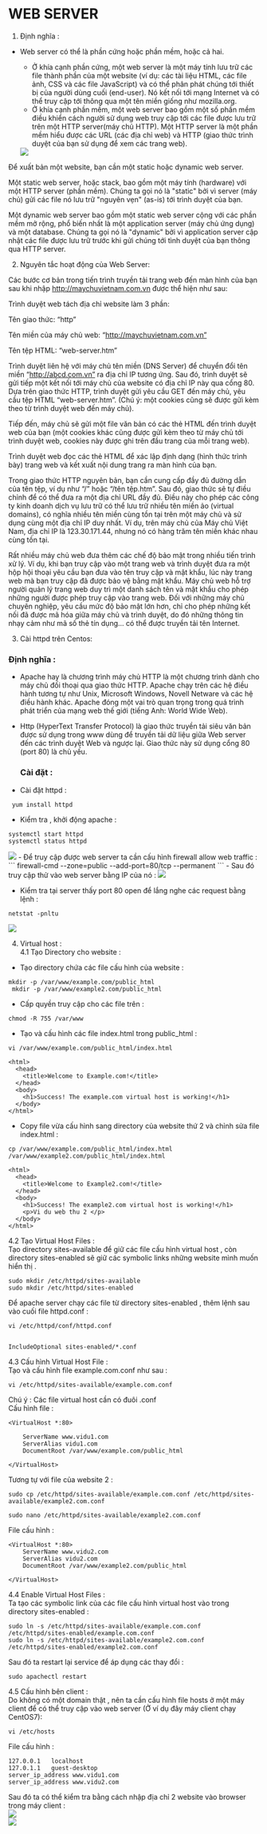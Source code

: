 # WEB SERVER  
1. Định nghĩa :  
- Web server có thể là phần cứng hoặc phần mềm, hoặc cả hai.

    - Ở khía cạnh phần cứng, một web server là một máy tính lưu trữ các file thành phần của một website (ví dụ: các tài liệu HTML, các file ảnh, CSS và các file JavaScript) và có thể phân phát chúng tới thiết bị của người dùng cuối (end-user). Nó kết nối tới mạng Internet và có thể truy cập tới thông qua một tên miền giống như mozilla.org.  
    - Ở khía cạnh phần mềm, một web server bao gồm một số phần mềm điều khiển cách người sử dụng web truy cập tới các file được lưu trữ trên một HTTP server(máy chủ HTTP). Một HTTP server là một phần mềm hiểu được các URL (các địa chỉ web) và HTTP (giao thức trình duyệt của bạn sử dụng để xem các trang web).  
    <img src="https://i.imgur.com/UmZz3sC.png">  

Để xuất bản một website, bạn cần một static hoặc dynamic web server.

Một static web server, hoặc stack, bao gồm một máy tính (hardware) với một HTTP server (phần mềm). Chúng ta gọi nó là "static" bởi vì server (máy chủ) gửi các file nó lưu trữ "nguyên vẹn" (as-is) tới trình duyệt của bạn.

Một dynamic web server bao gồm một static web server cộng với các phần mềm mở rộng, phổ biến nhất là một application server (máy chủ ứng dụng) và một database. Chúng ta gọi nó là "dynamic" bởi vì application server cập nhật các file được lưu trữ trước khi gửi chúng tới tình duyệt của bạn thông qua HTTP server.  

2. Nguyên tắc hoạt động của Web Server:  

Các bước cơ bản trong tiến trình truyền tải trang web đến màn hình của bạn sau khi nhập http://maychuvietnam.com.vn được thể hiện như sau:

Trình duyệt web tách địa chỉ website làm 3 phần:

Tên giao thức: “http”

Tên miền của máy chủ web: “http://maychuvietnam.com.vn”

Tên tệp HTML: “web-server.htm”

Trình duyệt liên hệ với máy chủ tên miền (DNS Server) để chuyển đổi tên miền “http://abcd.com.vn” ra địa chỉ IP tương ứng. Sau đó, trình duyệt sẽ gửi tiếp một kết nối tới máy chủ của website có địa chỉ IP này qua cổng 80. Dựa trên giao thức HTTP, trình duyệt gửi yêu cầu GET đến máy chủ, yêu cầu tệp HTML “web-server.htm”. (Chú ý: một cookies cũng sẽ được gửi kèm theo từ trình duyệt web đến máy chủ).

Tiếp đến, máy chủ sẽ gửi một file văn bản có các thẻ HTML đến trình duyệt web của bạn (một cookies khác cũng được gửi kèm theo từ máy chủ tới trình duyệt web, cookies này được ghi trên đầu trang của mỗi trang web).

Trình duyệt web đọc các thẻ HTML để xác lập định dạng (hình thức trình bày) trang web và kết xuất nội dung trang ra màn hình của bạn.

Trong giao thức HTTP nguyên bản, bạn cần cung cấp đầy đủ đường dẫn của tên tệp, ví dụ như “/” hoặc “/tên tệp.htm”. Sau đó, giao thức sẽ tự điều chỉnh để có thể đưa ra một địa chỉ URL đầy đủ. Điều này cho phép các công ty kinh doanh dịch vụ lưu trữ có thể lưu trữ nhiều tên miền ảo (virtual domains), có nghĩa nhiều tên miền cùng tồn tại trên một máy chủ và sử dụng cùng một địa chỉ IP duy nhất. Ví dụ, trên máy chủ của Máy chủ Việt Nam, địa chỉ IP là 123.30.171.44, nhưng nó có hàng trăm tên miền khác nhau cùng tồn tại.

Rất nhiều máy chủ web đưa thêm các chế độ bảo mật trong nhiều tiến trình xử lý. Ví dụ, khi bạn truy cập vào một trang web và trình duyệt đưa ra một hộp hội thoại yêu cầu bạn đưa vào tên truy cập và mật khẩu, lúc này trang web mà bạn truy cập đã được bảo vệ bằng mật khẩu. Máy chủ web hỗ trợ người quản lý trang web duy trì một danh sách tên và mật khẩu cho phép những người được phép truy cập vào trang web. Đối với những máy chủ chuyên nghiệp, yêu cầu mức độ bảo mật lớn hơn, chỉ cho phép những kết nối đã được mã hóa giữa máy chủ và trình duyệt, do đó những thông tin nhạy cảm như mã số thẻ tín dụng… có thể được truyền tải tên Internet.

3. Cài httpd trên Centos:  
  ### Định nghĩa :  
- Apache hay là chương trình máy chủ HTTP là một chương trình dành cho máy chủ đối thoại qua giao thức HTTP. Apache chạy trên các hệ điều hành tương tự như Unix, Microsoft Windows, Novell Netware và các hệ điều hành khác. Apache đóng một vai trò quan trọng trong quá trình phát triển của mạng web thế giới (tiếng Anh: World Wide Web).   
- Http (HyperText Transfer Protocol) là giao thức truyền tải siêu văn bản được sử dụng trong www dùng để truyền tải dữ liệu giữa Web server đến các trình duyệt Web và ngược lại. Giao thức này sử dụng cổng 80 (port 80) là chủ yếu.
  ### Cài đặt :  

- Cài đặt httpd :
```   
 yum install httpd 
```
- Kiểm tra , khởi động apache : 
``` 
systemctl start httpd  
systemctl status httpd  
```
<img src="https://i.imgur.com/ii1zTLg.png">  
- Để truy cập được web server ta cần cấu hình firewall allow web traffic :  
```    
firewall-cmd --zone=public --add-port=80/tcp --permanent
```  
- Sau đó truy cập thử vào web server bằng IP của nó :  
<img src="https://i.imgur.com/8eHoKWq.png">  

- Kiểm tra tại server thấy port 80 open để lắng nghe các request  bằng lệnh :  
```
netstat -pnltu
```   
<img src="https://i.imgur.com/GbDXYs5.png">  

4. Virtual host :   
4.1 Tạo Directory cho website :  
 - Tạo directory chứa các file cấu hình của website :  
 ```
 mkdir -p /var/www/example.com/public_html
  mkdir -p /var/www/example2.com/public_html
 ```  
 - Cấp quyền truy cập cho các file trên :  
 ```
 chmod -R 755 /var/www  
 ```  
- Tạo và cấu hình các file index.html trong public_html :  
```
vi /var/www/example.com/public_html/index.html  
```  

```
<html>
  <head>
    <title>Welcome to Example.com!</title>
  </head>
  <body>
    <h1>Success! The example.com virtual host is working!</h1>
  </body>
</html>
```  
- Copy file vừa cấu hình sang directory của website thứ 2 và chỉnh sửa file index.html :  
```
cp /var/www/example.com/public_html/index.html /var/www/example2.com/public_html/index.html
```  
```
<html>
  <head>
    <title>Welcome to Example2.com!</title>
  </head>
  <body>
    <h1>Success! The example2.com virtual host is working!</h1>
    <p>Vi du web thu 2 </p>  
  </body>
</html>

```  
4.2 Tạo Virtual Host Files :  
Tạo directory sites-available để giữ các file cấu hình virtual host , còn directory sites-enabled sẽ giữ các symbolic links những website mình muốn hiển thị .  
```
sudo mkdir /etc/httpd/sites-available
sudo mkdir /etc/httpd/sites-enabled
```  
Để apache server chạy các file từ directory sites-enabled , thêm lệnh sau vào cuối file httpd.conf :  
```
vi /etc/httpd/conf/httpd.conf


IncludeOptional sites-enabled/*.conf

```

4.3 Cấu hình Virtual Host File  :  
Tạo và cấu hình file example.com.conf như sau :  
```
vi /etc/httpd/sites-available/example.com.conf
```  
Chú ý : Các file virtual host cần có đuôi .conf    
Cấu hình file :  
```
<VirtualHost *:80>

    ServerName www.vidu1.com  
    ServerAlias vidu1.com
    DocumentRoot /var/www/example.com/public_html
   
</VirtualHost>
```  

Tương tự với file của website 2 :  
```
sudo cp /etc/httpd/sites-available/example.com.conf /etc/httpd/sites-available/example2.com.conf
```  
```
sudo nano /etc/httpd/sites-available/example2.com.conf
```  
File cấu hình :  
```
<VirtualHost *:80>
    ServerName www.vidu2.com
    ServerAlias vidu2.com
    DocumentRoot /var/www/example2.com/public_html

</VirtualHost>
```  

4.4 Enable Virtual Host Files :  
Ta tạo các symbolic link của các file cấu hình virtual host vào trong directory sites-enabled :  
```
sudo ln -s /etc/httpd/sites-available/example.com.conf /etc/httpd/sites-enabled/example.com.conf
sudo ln -s /etc/httpd/sites-available/example2.com.conf /etc/httpd/sites-enabled/example2.com.conf
```  
Sau đó ta restart lại service để áp dụng các thay đổi :  
```
sudo apachectl restart  
```
4.5 Cấu hình bên client :  
Do không có một domain thật , nên ta cần cấu hình file hosts ở một máy client để có thể truy cập vào web server (Ở ví dụ đây máy client chạy CentOS7):
```
vi /etc/hosts
```
File cấu hình :  
```
127.0.0.1   localhost
127.0.1.1   guest-desktop
server_ip_address www.vidu1.com
server_ip_address www.vidu2.com
```
Sau đó ta có thể kiểm tra bằng cách nhập địa chỉ 2 website vào browser trong máy client :  
<img src="https://i.imgur.com/Icevcb6.png">  
<img src="https://i.imgur.com/27mrmz7.png">
